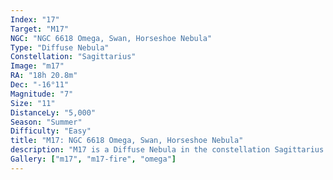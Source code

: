 ```yaml
---
Index: "17"
Target: "M17"
NGC: "NGC 6618 Omega, Swan, Horseshoe Nebula"
Type: "Diffuse Nebula"
Constellation: "Sagittarius"
Image: "m17"
RA: "18h 20.8m"
Dec: "-16°11"
Magnitude: "7"
Size: "11"
DistanceLy: "5,000"
Season: "Summer"
Difficulty: "Easy"
title: "M17: NGC 6618 Omega, Swan, Horseshoe Nebula"
description: "M17 is a Diffuse Nebula in the constellation Sagittarius."
Gallery: ["m17", "m17-fire", "omega"]
---
```


